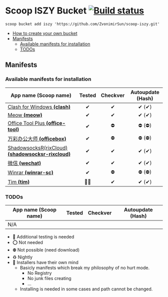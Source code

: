 # Scoop ISZY Bucket [![Build status](https://ci.appveyor.com/api/projects/status/3ays0dwt7k4oc6ko?svg=true)](https://ci.appveyor.com/project/ZvonimirSun/scoop-iszy)

`scoop bucket add iszy 'https://github.com/ZvonimirSun/scoop-iszy.git'`

-   [How to create your own bucket](https://github.com/Ash258/GenericBucket)
-   [Manifests](#manifests)
    -   [Available manifests for installation](#available-manifests-for-installation)
    -   [TODOs](#todos)

## Manifests

### Available manifests for installation

| App name **(Scoop name)**                                                                 | Tested | Checkver | Autoupdate (Hash) |
| ----------------------------------------------------------------------------------------- | :----: | :------: | :---------------: |
| [Clash for Windows **(clash)**](./bucket/clash.json)                                      |   ✔    |    ✔     |       ✔ (✔)       |
| [Meow **(meow)**](./bucket/meow.json)                                                     |   ✔    |    ✔     |       ✔ (✔)       |
| [Office Tool Plus **(office-tool)**](./bucket/office-tool.json)                           |   ✔    |    ⛔    |      ⛔ (⛔)      |
| [万彩办公大师 **(officebox)**](./bucket/officebox.json)                                   |   ✔    |    ⛔    |      ⛔ (⛔)      |
| [ShadowsocksR(rixCloud) **(shadowsocksr-rixcloud)**](./bucket/shadowsocksr-rixcloud.json) |   ✔    |    ✔     |       ✔ (✔)       |
| [微信 **(wechat)**](./bucket/wechat.json)                                                 |   ✔    |    ✔     |       ✔ (✔)       |
| [Winrar **(winrar-sc)**](./bucket/winrar-sc.json)                                         |   ✔    |    ⛔    |      ⛔ (⛔)      |
| [Tim **(tim)**](./bucket/tim.json)                                                        |  🎃🔶  |    ✔     |       ✔ (✔)       |

### TODOs

| App name **(Scoop name)** | Tested | Checkver | Autoupdate (Hash) |
| ------------------------- | :----: | :------: | :---------------: |
| N/A                       |        |          |                   |

-   🔶 Additional testing is needed
-   ⭕ Not needed
-   ⛔ Not possible (need download)
-   ♻ Nightly
-   🎃 Installers have their own mind
    -   Basicly manifests which break my philosophy of no hurt mode.
        -   No Registry
        -   No junk files creating
        -   ...
    -   Installing is needed in some cases and path cannot be changed.
